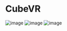 # CubeVR
![image](https://github.com/user-attachments/assets/e2d7b0ba-735e-47ca-b780-54cb667a8dbd)
![image](https://github.com/user-attachments/assets/93885b44-67f9-48d3-b1d8-24b1ba04e35b)
![image](https://github.com/user-attachments/assets/f6c0a36d-bee2-4ac1-a897-bfc5f1aec051)
